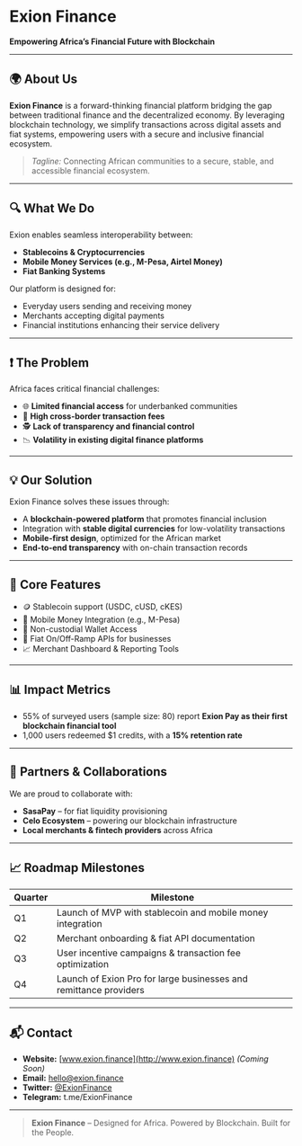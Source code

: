 # Exion Finance

**Empowering Africa’s Financial Future with Blockchain**

---

## 🌍 About Us

**Exion Finance** is a forward-thinking financial platform bridging the gap between traditional finance and the decentralized economy. By leveraging blockchain technology, we simplify transactions across digital assets and fiat systems, empowering users with a secure and inclusive financial ecosystem.

> *Tagline:* Connecting African communities to a secure, stable, and accessible financial ecosystem.

---

## 🔍 What We Do

Exion enables seamless interoperability between:
- **Stablecoins & Cryptocurrencies**  
- **Mobile Money Services (e.g., M-Pesa, Airtel Money)**  
- **Fiat Banking Systems**

Our platform is designed for:
- Everyday users sending and receiving money  
- Merchants accepting digital payments  
- Financial institutions enhancing their service delivery

---

## ❗ The Problem

Africa faces critical financial challenges:
- 🌐 **Limited financial access** for underbanked communities  
- 💸 **High cross-border transaction fees**  
- 🕵️ **Lack of transparency and financial control**  
- 📉 **Volatility in existing digital finance platforms**

---

## 💡 Our Solution

Exion Finance solves these issues through:
- A **blockchain-powered platform** that promotes financial inclusion  
- Integration with **stable digital currencies** for low-volatility transactions  
- **Mobile-first design**, optimized for the African market  
- **End-to-end transparency** with on-chain transaction records

---

## 🔧 Core Features

- 🪙 Stablecoin support (USDC, cUSD, cKES)
- 📱 Mobile Money Integration (e.g., M-Pesa)
- 🔐 Non-custodial Wallet Access
- 💬 Fiat On/Off-Ramp APIs for businesses
- 📈 Merchant Dashboard & Reporting Tools

---

## 📊 Impact Metrics

- 55% of surveyed users (sample size: 80) report **Exion Pay as their first blockchain financial tool**
- 1,000 users redeemed $1 credits, with a **15% retention rate**

---

## 🤝 Partners & Collaborations

We are proud to collaborate with:
- **SasaPay** – for fiat liquidity provisioning  
- **Celo Ecosystem** – powering our blockchain infrastructure  
- **Local merchants & fintech providers** across Africa

---

## 📈 Roadmap Milestones

| Quarter | Milestone |
|--------|-----------|
| Q1     | Launch of MVP with stablecoin and mobile money integration |
| Q2     | Merchant onboarding & fiat API documentation |
| Q3     | User incentive campaigns & transaction fee optimization |
| Q4     | Launch of Exion Pro for large businesses and remittance providers |

---

## 📬 Contact

- **Website:** [www.exion.finance](http://www.exion.finance) *(Coming Soon)*  
- **Email:** hello@exion.finance  
- **Twitter:** [@ExionFinance](https://twitter.com/ExionFinance)  
- **Telegram:** t.me/ExionFinance

---

> **Exion Finance** – Designed for Africa. Powered by Blockchain. Built for the People.
